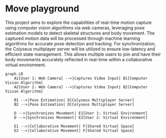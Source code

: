 # Move playground
This project aims to explore the capabilities of real-time motion capture using computer vision algorithms via web cameras, leveraging pose estimation models to detect skeletal structures and body movement. The captured motion data will be processed through machine learning algorithms for accurate pose detection and tracking. For synchronization, the Colyseus multiplayer server will be utilized to ensure low-latency and efficient state management. This allows multiple users to join and have their body movements accurately reflected in real-time within a collaborative virtual environment.

```mermaid
graph LR
    A1[User 1: Web Camera] -->|Captures Video Input| B1[Computer Vision Algorithm]
    A2[User 2: Web Camera] -->|Captures Video Input| B2[Computer Vision Algorithm]

    B1 -->|Pose Estimation| D[Colyseus Multiplayer Server]
    B2 -->|Pose Estimation| D[Colyseus Multiplayer Server]

    D -->|Synchronizes Movement| E1[User 1: Virtual Environment]
    D -->|Synchronizes Movement| E2[User 2: Virtual Environment]

    E1 -->|Collaborative Movement| F[Shared Virtual Space]
    E2 -->|Collaborative Movement| F[Shared Virtual Space]
```
